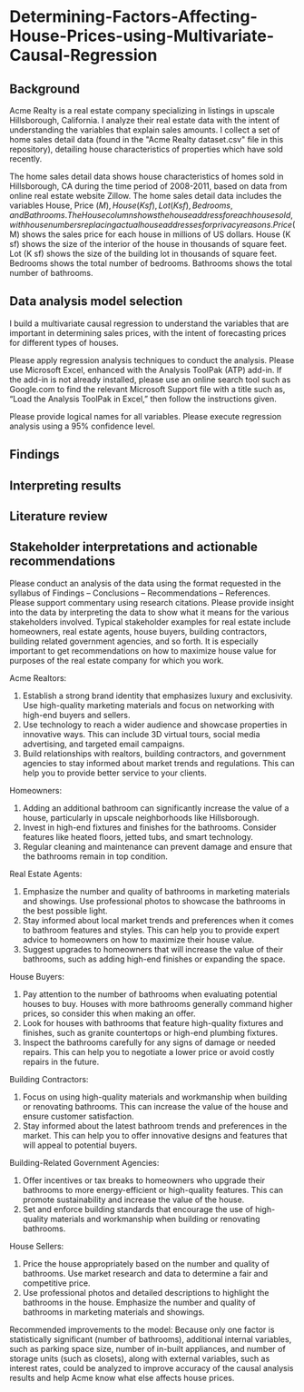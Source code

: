 # Determining-Factors-Affecting-House-Prices-using-Multivariate-Causal-Regression

## Background

Acme Realty is a real estate company specializing in listings in upscale Hillsborough, California. I analyze their real estate data with the intent of understanding the variables that explain sales amounts. I collect a set of home sales detail data (found in the "Acme Realty dataset.csv" file in this repository), detailing house characteristics of properties which have sold recently. 
 
The home sales detail data shows house characteristics of homes sold in Hillsborough, CA during the time period of 2008-2011, based on data from online real estate website Zillow. The home sales detail data includes the variables House, Price ($M), House (K sf), Lot (K sf), Bedrooms, and Bathrooms. The House column shows the house address for each house sold, with house numbers replacing actual house addresses for privacy reasons. Price ($M) shows the sales price for each house in millions of US dollars. House (K sf) shows the size of the interior of the house in thousands of square feet. Lot (K sf) shows the size of the building lot in thousands of square feet. Bedrooms shows the total number of bedrooms. Bathrooms shows the total number of bathrooms.

## Data analysis model selection

I build a multivariate causal regression to understand the variables that are important in determining sales prices, with the intent of forecasting prices for different types of houses.

Please apply regression analysis techniques to conduct the analysis. Please use Microsoft Excel, enhanced with the Analysis ToolPak (ATP) add-in. If the add-in is not already installed, please use an online search tool such as Google.com to find the relevant Microsoft Support file with a title such as, “Load the Analysis ToolPak in Excel,” then follow the instructions given.
  
Please provide logical names for all variables. Please execute regression analysis using a 95% confidence level.

## Findings

## Interpreting results

## Literature review



## Stakeholder interpretations and actionable recommendations

Please conduct an analysis of the data using the format requested in the syllabus of Findings – Conclusions – Recommendations – References. Please support commentary using research citations. Please provide insight into the data by interpreting the data to show what it means for the various stakeholders involved. Typical stakeholder examples for real estate include homeowners, real estate agents, house buyers, building contractors, building related government agencies, and so forth. It is especially important to get recommendations on how to maximize house value for purposes of the real estate company for which you work.

Acme Realtors:
1.	Establish a strong brand identity that emphasizes luxury and exclusivity. Use high-quality marketing materials and focus on networking with high-end buyers and sellers.
2.	Use technology to reach a wider audience and showcase properties in innovative ways. This can include 3D virtual tours, social media advertising, and targeted email campaigns.
3.	Build relationships with realtors, building contractors, and government agencies to stay informed about market trends and regulations. This can help you to provide better service to your clients.

Homeowners:
1.	Adding an additional bathroom can significantly increase the value of a house, particularly in upscale neighborhoods like Hillsborough.
2.	Invest in high-end fixtures and finishes for the bathrooms. Consider features like heated floors, jetted tubs, and smart technology.
3.	Regular cleaning and maintenance can prevent damage and ensure that the bathrooms remain in top condition.

Real Estate Agents:
1.	Emphasize the number and quality of bathrooms in marketing materials and showings. Use professional photos to showcase the bathrooms in the best possible light.
2.	Stay informed about local market trends and preferences when it comes to bathroom features and styles. This can help you to provide expert advice to homeowners on how to maximize their house value.
3.	Suggest upgrades to homeowners that will increase the value of their bathrooms, such as adding high-end finishes or expanding the space.

House Buyers:
1.	Pay attention to the number of bathrooms when evaluating potential houses to buy. Houses with more bathrooms generally command higher prices, so consider this when making an offer.
2.	Look for houses with bathrooms that feature high-quality fixtures and finishes, such as granite countertops or high-end plumbing fixtures.
3.	Inspect the bathrooms carefully for any signs of damage or needed repairs. This can help you to negotiate a lower price or avoid costly repairs in the future.

Building Contractors:
1.	Focus on using high-quality materials and workmanship when building or renovating bathrooms. This can increase the value of the house and ensure customer satisfaction.
2.	Stay informed about the latest bathroom trends and preferences in the market. This can help you to offer innovative designs and features that will appeal to potential buyers.

Building-Related Government Agencies:
1.	Offer incentives or tax breaks to homeowners who upgrade their bathrooms to more energy-efficient or high-quality features. This can promote sustainability and increase the value of the house.
2.	Set and enforce building standards that encourage the use of high-quality materials and workmanship when building or renovating bathrooms.

House Sellers:
1.	Price the house appropriately based on the number and quality of bathrooms. Use market research and data to determine a fair and competitive price.
2.	Use professional photos and detailed descriptions to highlight the bathrooms in the house. Emphasize the number and quality of bathrooms in marketing materials and showings.

Recommended improvements to the model:
Because only one factor is statistically significant (number of bathrooms), additional internal variables, such as parking space size, number of in-built appliances, and number of storage units (such as closets), along with external variables, such as interest rates, could be analyzed to improve accuracy of the causal analysis results and help Acme know what else affects house prices.


